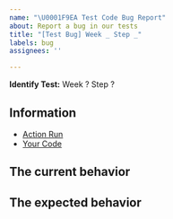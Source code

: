 ```yaml
---
name: "\U0001F9EA Test Code Bug Report"
about: Report a bug in our tests
title: "[Test Bug] Week _ Step _"
labels: bug
assignees: ''

---
```


<!--
  Please provide a clear and concise description of what the test bug is. Include
  screenshots if needed. Fill in all the relevant information.
-->

**Identify Test:** Week ? Step ?

## Information

* [Action Run]()
* [Your Code]()

## The current behavior

<!--
    Is the test failing? What error does the workflow respond with?
-->

## The expected behavior

<!--
    Let us know what the test should respond with. An error? A check pass?
-->
